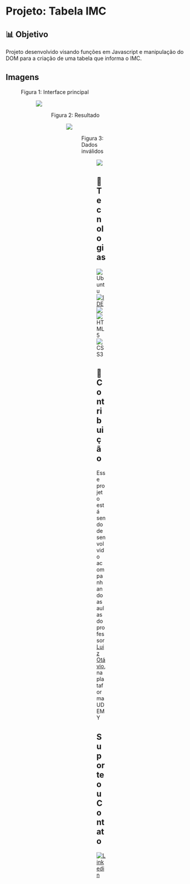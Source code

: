 # Projeto: Tabela IMC



## 📊 Objetivo
Projeto desenvolvido visando funções em Javascript e manipulação do DOM para a criação de uma tabela que informa o IMC.

## Imagens 
<figure>Figura 1: Interface principal <figure>
<img src="https://cdn.discordapp.com/attachments/1013866754398752831/1014727709840126022/unknown.png">

  
<figure>Figura 2: Resultado <figure>
  <img src="https://cdn.discordapp.com/attachments/1013866754398752831/1014728006784270416/unknown.png">
  
  <figure>Figura 3: Dados inválidos <figure>
  <img src="https://media.discordapp.net/attachments/1013866754398752831/1014728456115859548/unknown.png?width=407&height=499">
  
  
## 🚀 Tecnologias 

![Ubuntu](https://img.shields.io/badge/Ubuntu-E95420?style=for-the-badge&logo=ubuntu&logoColor=white)
[![IDE](https://img.shields.io/badge/Visual_studio_code-0078D4?style=for-the-badge&logo=visual%20studio%20code&logoColor=white)](https://code.visualstudio.com/)
<img src="https://img.shields.io/badge/JavaScript-323330?style=for-the-badge&logo=javascript&logoColor=F7DF1E"/>
![HTML5](https://img.shields.io/badge/html5-%23E34F26.svg?style=for-the-badge&logo=html5&logoColor=white)
![CSS3](https://img.shields.io/badge/css3-%231572B6.svg?style=for-the-badge&logo=css3&logoColor=white)

## 🤝 Contribuição

Esse projeto está sendo desenvolvido acompanhando as aulas do professor <a href="https://github.com/luizomf">Luiz Otávio</a>, na plataforma UDEMY

## Suporte ou Contato

[![Linkedin](https://img.shields.io/badge/LinkedIn-0077B5?style=for-the-badge&logo=linkedin&logoColor=white)](https://github.com/FelipeMatthew)

